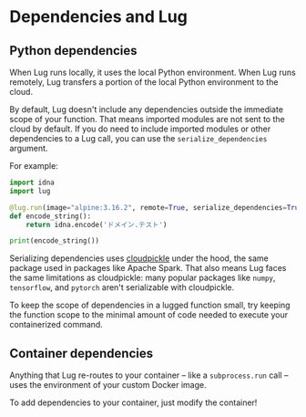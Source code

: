 # Dependencies and Lug

## Python dependencies

When Lug runs locally, it uses the local Python environment. When Lug runs remotely, Lug transfers a portion of the 
local Python environment to the cloud.

By default, Lug doesn't include any dependencies outside the immediate scope of your function. That means imported 
modules are not sent to the cloud by default. If you do need to include imported modules or other dependencies to a Lug 
call, you can use the `serialize_dependencies` argument.

For example:

```python
import idna
import lug

@lug.run(image="alpine:3.16.2", remote=True, serialize_dependencies=True)
def encode_string():
    return idna.encode('ドメイン.テスト')

print(encode_string())
```

Serializing dependencies uses [cloudpickle](https://github.com/cloudpipe/cloudpickle) under the hood, the same package 
used in packages like Apache Spark. That also means Lug faces the same limitations as cloudpickle: many popular
packages like `numpy`, `tensorflow`, and `pytorch` aren't serializable with cloudpickle.

To keep the scope of dependencies in a lugged function small, try keeping the function scope to the minimal amount of 
code needed to execute your containerized command.


## Container dependencies

Anything that Lug re-routes to your container – like a `subprocess.run` call – uses the environment of your custom 
Docker image.

To add dependencies to your container, just modify the container!